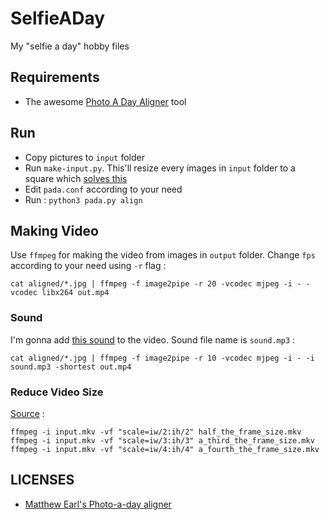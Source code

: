 # SelfieADay

My "selfie a day" hobby files

## Requirements

* The awesome [Photo A Day Aligner](https://github.com/matthewearl/photo-a-day-aligner) tool

## Run

* Copy pictures to `input` folder
* Run `make-input.py`. This'll resize every images in `input` folder to a square which [solves this](https://github.com/matthewearl/photo-a-day-aligner/issues/1)
* Edit `pada.conf` according to your need
* Run :
  ```python3 pada.py align```

## Making Video

Use `ffmpeg` for making the video from images in `output` folder. Change `fps` according to your need using `-r` flag :

```
cat aligned/*.jpg | ffmpeg -f image2pipe -r 20 -vcodec mjpeg -i - -vcodec libx264 out.mp4
```

### Sound

I'm gonna add [this sound](https://www.youtube.com/watch?v=ll4nzRteZQQ) to the video. Sound file name is `sound.mp3` :

```
cat aligned/*.jpg | ffmpeg -f image2pipe -r 10 -vcodec mjpeg -i - -i sound.mp3 -shortest out.mp4
```

### Reduce Video Size

[Source](https://unix.stackexchange.com/a/447521/60785) :

```
ffmpeg -i input.mkv -vf "scale=iw/2:ih/2" half_the_frame_size.mkv
ffmpeg -i input.mkv -vf "scale=iw/3:ih/3" a_third_the_frame_size.mkv
ffmpeg -i input.mkv -vf "scale=iw/4:ih/4" a_fourth_the_frame_size.mkv
```

## LICENSES

* [Matthew Earl's Photo-a-day aligner](https://github.com/matthewearl/photo-a-day-aligner/blob/master/LICENSE)
